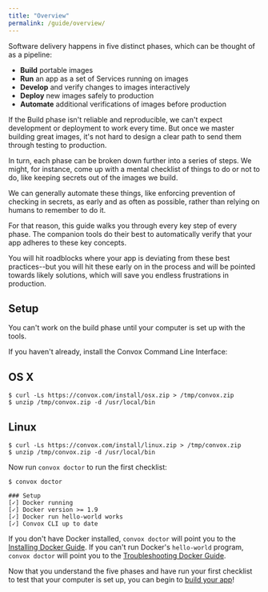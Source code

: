```yaml
---
title: "Overview"
permalink: /guide/overview/
---
```


Software delivery happens in five distinct phases, which can be thought of as a pipeline:

- **Build** portable images
- **Run** an app as a set of Services running on images
- **Develop** and verify changes to images interactively
- **Deploy** new images safely to production
- **Automate** additional verifications of images before production

If the Build phase isn't reliable and reproducible, we can't expect development or deployment to work every time. But once we master building great images, it's not hard to design a clear path to send them through testing to production.

In turn, each phase can be broken down further into a series of steps. We might, for instance, come up with a mental checklist of things to do or not to do, like keeping secrets out of the images we build.

We can generally automate these things, like enforcing prevention of checking in secrets, as early and as often as possible, rather than relying on humans to remember to do it.

For that reason, this guide walks you through every key step of every phase. The companion tools do their best to automatically verify that your app adheres to these key concepts.

You will hit roadblocks where your app is deviating from these best practices--but you will hit these early on in the process and will be pointed towards likely solutions, which will save you endless frustrations in production.

## Setup

You can't work on the build phase until your computer is set up with the tools.

If you haven't already, install the Convox Command Line Interface:

## OS X

```
$ curl -Ls https://convox.com/install/osx.zip > /tmp/convox.zip
$ unzip /tmp/convox.zip -d /usr/local/bin
```

## Linux

```
$ curl -Ls https://convox.com/install/linux.zip > /tmp/convox.zip
$ unzip /tmp/convox.zip -d /usr/local/bin
```

Now run `convox doctor` to run the first checklist:

```
$ convox doctor

### Setup
[✓] Docker running
[✓] Docker version >= 1.9
[✓] Docker run hello-world works
[✓] Convox CLI up to date
```

If you don't have Docker installed, `convox doctor` will point you to the [Installing Docker Guide](https://docs.docker.com/engine/installation/). If you can't run Docker's `hello-world` program, `convox doctor` will point you to the [Troubleshooting Docker Guide]().

Now that you understand the five phases and have run your first checklist to test that your computer is set up, you can begin to [build your app](/guide/build/)!
